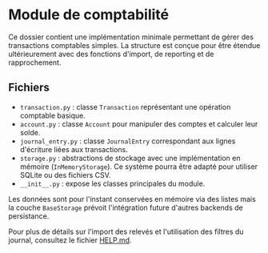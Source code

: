 # Module de comptabilité

Ce dossier contient une implémentation minimale permettant de gérer des 
transactions comptables simples. La structure est conçue pour être 
étendue ultérieurement avec des fonctions d'import, de reporting et de 
rapprochement.

## Fichiers

- `transaction.py` : classe `Transaction` représentant une opération
  comptable basique.
- `account.py` : classe `Account` pour manipuler des comptes et calculer
  leur solde.
- `journal_entry.py` : classe `JournalEntry` correspondant aux lignes
  d'écriture liées aux transactions.
- `storage.py` : abstractions de stockage avec une implémentation en
  mémoire (`InMemoryStorage`). Ce système pourra être adapté pour
  utiliser SQLite ou des fichiers CSV.
- `__init__.py` : expose les classes principales du module.

Les données sont pour l'instant conservées en mémoire via des listes
mais la couche `BaseStorage` prévoit l'intégration future d'autres
backends de persistance.


Pour plus de détails sur l'import des relevés et l'utilisation des filtres du journal, consultez le fichier [HELP.md](HELP.md).
